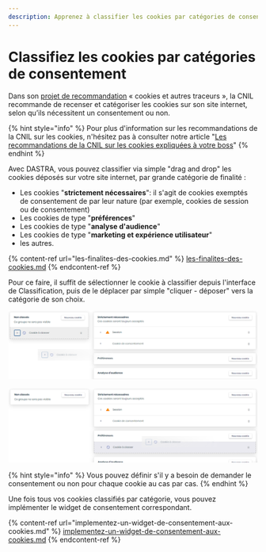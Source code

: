 ```yaml
---
description: Apprenez à classifier les cookies par catégories de consentement.
---
```


# Classifiez les cookies par catégories de consentement

Dans son [projet de recommandation](https://www.cnil.fr/fr/la-cnil-lance-une-consultation-publique-sur-son-projet-de-recommandation-cookies-et-autres-traceurs) « cookies et autres traceurs », la CNIL  recommande de recenser et catégoriser les cookies sur son site internet, selon qu’ils nécessitent un consentement ou non.

{% hint style="info" %}
Pour plus d'information sur les recommandations de la CNIL sur les cookies, n'hésitez pas à consulter notre article "[Les recommandations de la CNIL sur les cookies expliquées à votre boss](https://www.dastra.eu/fr/article/recommendations-CNIL-cookies-expliquees-a-votre-boss/104)"
{% endhint %}

Avec DASTRA, vous pouvez classifier via simple "drag and drop" les cookies déposés sur votre site internet, par grande catégorie de finalité :

* Les cookies "**strictement nécessaires**": il s'agit de cookies exemptés de consentement de par leur nature (par exemple, cookies de session ou de consentement)
* Les cookies de type "**préférences**"
* Les cookies de type "**analyse d'audience**"
* Les cookies de type "**marketing et expérience utilisateur**"
* les autres.

{% content-ref url="les-finalites-des-cookies.md" %}
[les-finalites-des-cookies.md](les-finalites-des-cookies.md)
{% endcontent-ref %}

Pour ce faire, il suffit de sélectionner le cookie à classifier depuis l'interface de Classification, puis de le déplacer par simple "cliquer - déposer" vers la catégorie de son choix.

![Le cookie "Cookie à classer" en cours de classification](<../../../.gitbook/assets/image (52).png>)

![Le cookie "Cookie à classer" classé dans la catégorie "Préférences"](<../../../.gitbook/assets/image (53).png>)

{% hint style="info" %}
Vous pouvez définir s'il y a besoin de demander le consentement ou non pour chaque cookie au cas par cas.
{% endhint %}

&#x20;Une fois tous vos cookies classifiés par catégorie, vous pouvez implémenter le widget de consentement correspondant.

{% content-ref url="implementez-un-widget-de-consentement-aux-cookies.md" %}
[implementez-un-widget-de-consentement-aux-cookies.md](implementez-un-widget-de-consentement-aux-cookies.md)
{% endcontent-ref %}

